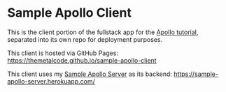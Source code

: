 # Sample Apollo Client

This is the client portion of the fullstack app for the [Apollo tutorial](http://apollographql.com/docs/tutorial/introduction.html), separated into its own repo for deployment purposes.

This client is hosted via GitHub Pages: https://themetalcode.github.io/sample-apollo-client

This client uses my [Sample Apollo Server](https://github.com/TheMetalCode/sample-apollo-server) as its backend: https://sample-apollo-server.herokuapp.com/
